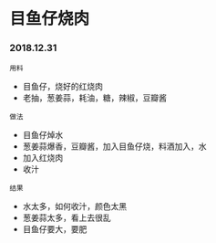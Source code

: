 # 目鱼仔烧肉

### 2018.12.31

```
用料
```

* 目鱼仔，烧好的红烧肉
* 老抽，葱姜蒜，耗油，糖，辣椒，豆瓣酱


```
做法
```

* 目鱼仔焯水
* 葱姜蒜爆香，豆瓣酱，加入目鱼仔烧，料酒加入，水
* 加入红烧肉
* 收汁

```
结果
```

* 水太多，如何收汁，颜色太黑
* 葱姜蒜太多，看上去很乱
* 目鱼仔要大，要肥